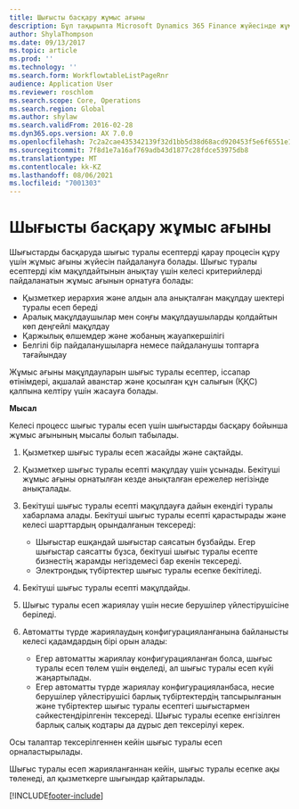 ```yaml
---
title: Шығысты басқару жұмыс ағыны
description: Бұл тақырыпта Microsoft Dynamics 365 Finance жүйесінде жұмыс ағыны жүйесін пайдалану жолы, шығыстарды басқаруда шығыс туралы есептерді қарау процесін құру жолы түсіндіріледі.
author: ShylaThompson
ms.date: 09/13/2017
ms.topic: article
ms.prod: ''
ms.technology: ''
ms.search.form: WorkflowtableListPageRnr
audience: Application User
ms.reviewer: roschlom
ms.search.scope: Core, Operations
ms.search.region: Global
ms.author: shylaw
ms.search.validFrom: 2016-02-28
ms.dyn365.ops.version: AX 7.0.0
ms.openlocfilehash: 7c2a2cae435342139f32d1bb5d38d68acd920453f5e6f6551e1f6d57967d8053
ms.sourcegitcommit: 7f8d1e7a16af769adb43d1877c28fdce53975db8
ms.translationtype: MT
ms.contentlocale: kk-KZ
ms.lasthandoff: 08/06/2021
ms.locfileid: "7001303"
---
```

# <a name="expense-management-workflow"></a>Шығысты басқару жұмыс ағыны

Шығыстарды басқаруда шығыс туралы есептерді қарау процесін құру үшін жұмыс ағыны жүйесін пайдалануға болады. Шығыс туралы есептерді кім мақұлдайтынын анықтау үшін келесі критерийлерді пайдаланатын жұмыс ағынын орнатуға болады:

- Қызметкер иерархия және алдын ала анықталған мақұлдау шектері туралы есеп береді
- Аралық мақұлдаушылар мен соңғы мақұлдаушыларды қолдайтын көп деңгейлі мақұлдау
- Қаржылық өлшемдер және жобаның жауапкершілігі
- Белгілі бір пайдаланушыларға немесе пайдаланушы топтарға тағайындау

Жұмыс ағыны мақұлдауларын шығыс туралы есептер, іссапар өтінімдері, ақшалай аванстар және қосылған құн салығын (ҚҚС) қалпына келтіру үшін жасауға болады.

**Мысал**

Келесі процесс шығыс туралы есеп үшін шығыстарды басқару бойынша жұмыс ағынының мысалы болып табылады.

1. Қызметкер шығыс туралы есеп жасайды және сақтайды.
2. Қызметкер шығыс туралы есепті мақұлдау үшін ұсынады. Бекітуші жұмыс ағыны орнатылған кезде анықталған ережелер негізінде анықталады.
3. Бекітуші шығыс туралы есепті мақұлдауға дайын екендігі туралы хабарлама алады. Бекітуші шығыс туралы есепті қарастырады және келесі шарттардың орындалғанын тексереді:

    - Шығыстар ешқандай шығыстар саясатын бұзбайды. Егер шығыстар саясатты бұзса, бекітуші шығыс туралы есепте бизнестің жарамды негіздемесі бар екенін тексереді.
    - Электрондық түбіртектер шығыс туралы есепке бекітіледі.

4. Бекітуші шығыс туралы есепті мақұлдайды.
5. Шығыс туралы есеп жариялау үшін несие берушілер үйлестірушісіне беріледі.
6. Автоматты түрде жариялаудың конфигурацияланғанына байланысты келесі қадамдардың бірі орын алады:

    - Егер автоматты жариялау конфигурацияланған болса, шығыс туралы есеп төлем үшін өңделеді, ал шығыс туралы есеп күйі жаңартылады.
    - Егер автоматты түрде жариялау конфигурацияланбаса, несие берушілер үйлестірушісі барлық түбіртектердің тапсырылғанын және түбіртектер шығыс туралы есептегі шығыстармен сәйкестендірілгенін тексереді. Шығыс туралы есепке енгізілген барлық салық кодтары да дұрыс деп тексерілуі керек.

Осы талаптар тексерілгеннен кейін шығыс туралы есеп орналастырылады.

Шығыс туралы есеп жарияланғаннан кейін, шығыс туралы есепке ақы төленеді, ал қызметкерге шығындар қайтарылады.


[!INCLUDE[footer-include](../includes/footer-banner.md)]